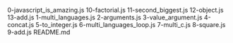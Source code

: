 0-javascript_is_amazing.js
10-factorial.js
11-second_biggest.js
12-object.js
13-add.js
1-multi_languages.js
2-arguments.js
3-value_argument.js
4-concat.js
5-to_integer.js
6-multi_languages_loop.js
7-multi_c.js
8-square.js
9-add.js
README.md
